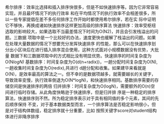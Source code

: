 希尔排序：效率比选择和插入排序快很多，但是不如快速排序等。因为它非常容易实现，并且最坏情况下的执行效率
和在平均情况下的执行效率不会相差很多，所以一些专家提倡在差不多任何排序工作开始时都使用希尔排序，若在实
际中证明它不够快，再换成诸如快速排序这样更加高级的排序算法
快速排序：效率受枢纽选取的影响较大，如果选取不当最差情况下时间为O(N2)，并且会引发栈溢出的问题。三数据
项取中是一个比较好的办法，速度更快也缓解了栈溢出的问题。如果在处理大量数据的情况下想要充分发挥快速排序
的性能，那么可以在快速排序划分出小区块后在进行插入排序混合使用，这种方式面对小规模数据没有优势，大批量
数据下和三数据项取中的方式相比没有明显优势。快速排序的时间复杂度为O(N*logN)*
基数排序：时间复杂度为O(d(n+radix))，一趟分配时间复杂度为O(N),一趟收集时间复杂度为O(redix),共进行
d趟分配和收集。如果建华来看就是O(N)，是效率最高的算法之一。但不幸的是数据项越多，就需要越长的关键字，
导致效率变慢，执行效率倒退为O(N*logN)，和快速排序相同。基数排序需要的存储空间是快速排序的两倍
归并排序：时间复杂度为O(logN)，需要额外的O(n)空间进行临时存储。从此角度快略逊于快速排序，但是归并排
序是一种稳定的排序算法，快速排序则不然。所为稳定排序表示对于具有相同值的多个元素，其间的先后顺序保持
不变，对于基本数据类型而言，一个排序算法是否稳定影响很小，但是对于结构体数组，稳定排序就十分重要，比如
按照关键字score对student结构体进行非降序排序